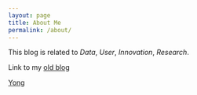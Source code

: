 ```yaml
---
layout: page
title: About Me
permalink: /about/
---
```


This blog is related to *Data*, *User*, *Innovation*, *Research*.



Link to my [old blog](http://k151.weebly.com/)

[Yong](https://www.instagram.com/i157/)
